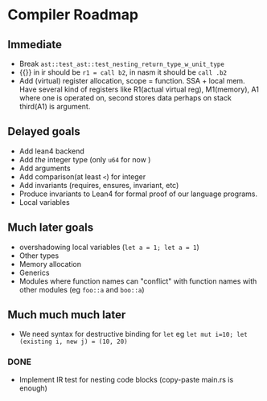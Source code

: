 # Compiler Roadmap

## Immediate

* Break `ast::test_ast::test_nesting_return_type_w_unit_type`
* {{}} in ir should be `r1 = call b2`, in nasm it should be `call .b2`
* Add (virtual) register allocation, scope = function. SSA + local mem. Have several kind of registers like R1(actual virtual reg), M1(memory), A1 where one is operated on, second stores data perhaps on stack third(A1) is argument.


## Delayed goals
* Add lean4 backend
* Add *the* integer type (only `u64` for now )
* Add arguments
* Add comparison(at least `<`) for integer
* Add invariants (requires, ensures, invariant, etc)
* Produce invariants to Lean4 for formal proof of our language programs.
* Local variables

## Much later goals
* overshadowing local variables (`let a = 1; let a = 1`)
* Other types
* Memory allocation
* Generics
* Modules where function names can "conflict" with function names with other modules (eg `foo::a` and `boo::a`)

## Much much much later
* We need syntax for destructive binding for `let` eg `let mut i=10; let (existing i, new j) = (10, 20)`


### DONE
* Implement IR test for nesting code blocks (copy-paste main.rs is enough)

